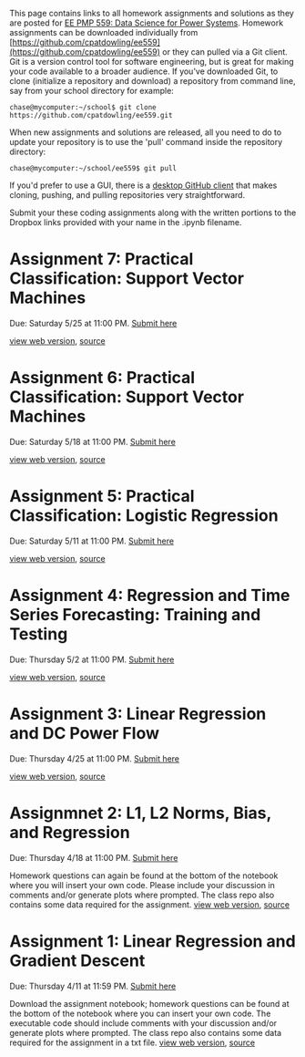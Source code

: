 
This page contains links to all homework assignments and solutions as they are posted for [EE PMP 559: Data Science for Power Systems](https://zhangbaosen.github.io/teaching/EE559_2019). Homework assignments can be downloaded individually from [https://github.com/cpatdowling/ee559](https://github.com/cpatdowling/ee559) or they can pulled via a Git client. Git is a version control tool for software engineering, but is great for making your code available to a broader audience. If you've downloaded Git, to clone (initialize a repository and download) a repository from command line, say from your school directory for example:

`chase@mycomputer:~/school$ git clone https://github.com/cpatdowling/ee559.git`

When new assignments and solutions are released, all you need to do to update your repository is to use the 'pull' command inside the repository directory:

`chase@mycomputer:~/school/ee559$ git pull`

If you'd prefer to use a GUI, there is a [desktop GitHub client](https://desktop.github.com/) that makes cloning, pushing, and pulling repositories very straightforward.

Submit your these coding assignments along with the written portions to the Dropbox links provided with your name in the .ipynb filename.

Assignment 7: Practical Classification: Support Vector Machines
======

Due: Saturday 5/25 at 11:00 PM. [Submit here](https://zhangbaosen.github.io/teaching/EE559_2019)

[view web version](https://cpatdowling.github.io/notebooks/classification_3), [source](https://github.com/cpatdowling/ee559/blob/master/homework_7.ipynb)

Assignment 6: Practical Classification: Support Vector Machines
======

Due: Saturday 5/18 at 11:00 PM. [Submit here](https://zhangbaosen.github.io/teaching/EE559_2019)

[view web version](https://cpatdowling.github.io/notebooks/classification_2), [source](https://github.com/cpatdowling/ee559/blob/master/homework_6.ipynb)

Assignment 5: Practical Classification: Logistic Regression
======

Due: Saturday 5/11 at 11:00 PM. [Submit here](https://zhangbaosen.github.io/teaching/EE559_2019)

[view web version](https://cpatdowling.github.io/notebooks/classification_1), [source](https://github.com/cpatdowling/ee559/blob/master/homework_5.ipynb)

Assignment 4: Regression and Time Series Forecasting: Training and Testing
======

Due: Thursday 5/2 at 11:00 PM. [Submit here](https://zhangbaosen.github.io/teaching/EE559_2019)

[view web version](https://cpatdowling.github.io/notebooks/regression_4), [source](https://github.com/cpatdowling/ee559/blob/master/homework_4.ipynb)

Assignment 3: Linear Regression and DC Power Flow
======

Due: Thursday 4/25 at 11:00 PM. [Submit here](https://zhangbaosen.github.io/teaching/EE559_2019)

[view web version](https://cpatdowling.github.io/notebooks/regression_3), [source](https://github.com/cpatdowling/ee559/blob/master/homework_3.ipynb)

Assignmnet 2: L1, L2 Norms, Bias, and Regression
======

Due: Thursday 4/18 at 11:00 PM. [Submit here](https://www.dropbox.com/request/Idpbfb0BZ80p3Jne6fYF)

Homework questions can again be found at the bottom of the notebook where you will insert your own code. Please include your discussion in comments and/or generate plots where prompted. The class repo also contains some data required for the assignment. [view web version](https://cpatdowling.github.io/notebooks/regression_2), [source](https://github.com/cpatdowling/ee559/blob/master/homework_2.ipynb)

Assignment 1: Linear Regression and Gradient Descent
======

Due: Thursday 4/11 at 11:59 PM. [Submit here](https://www.dropbox.com/request/7V946S8E9q4PbuNnP1oG)

Download the assignment notebook; homework questions can be found at the bottom of the notebook where you can insert your own code. The executable code should include comments with your discussion and/or generate plots where prompted. The class repo also contains some data required for the assignment in a txt file. [view web version](https://cpatdowling.github.io/notebooks/regression),  [source](https://github.com/cpatdowling/ee559/blob/master/homework_1.ipynb)
